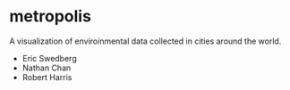 # metropolis

A visualization of enviroinmental data collected in cities around the world.

- Eric Swedberg
- Nathan Chan
- Robert Harris
